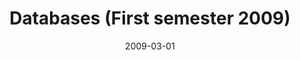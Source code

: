 ---
title: "Databases (First semester 2009)"
collection: teaching
type: "Undergraduate course"
permalink: /teaching/2009-Databases_course
venue: "Pontificia Universidad Cat&oacute;lica de Chile, Computer Science Department"
date: 2009-03-01
location: "Santiago, Chile"
---